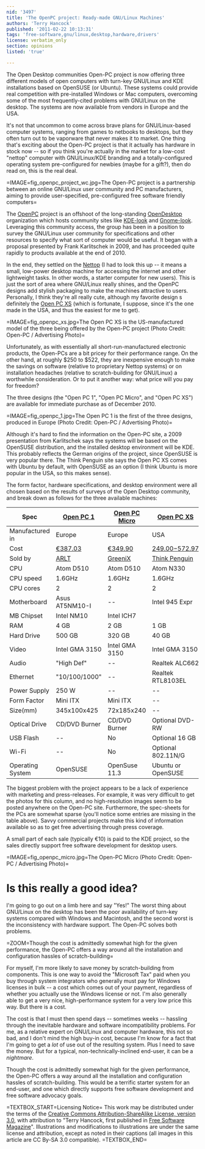 ```yaml
---
nid: '3497'
title: 'The OpenPC project: Ready-made GNU/Linux Machines'
authors: 'Terry Hancock'
published: '2011-02-22 10:13:31'
tags: 'free-software,gnu/linux,desktop,hardware,drivers'
license: verbatim_only
section: opinions
listed: 'true'

---
```

<!-- The OpenPC project: Ready-made GNU/Linux Machines -->

The Open Desktop communities Open-PC project is now offering three different models of open computers with turn-key GNU/Linux and KDE installations based on OpenSUSE (or Ubuntu). These systems could provide real competition with pre-installed Windows or Mac computers, overcoming some of the most frequently-cited problems with GNU/Linux on the desktop. The systems are now available from vendors in Europe and the USA.

<!--break-->

It's not that uncommon to come across brave plans for GNU/Linux-based computer systems, ranging from games to netbooks to desktops, but they often turn out to be vaporware that never makes it to market. One thing that's exciting about the Open-PC project is that it actually has hardware in stock now -- so if you think you're actually in the market for a low-cost "nettop" computer with GNU/Linux/KDE branding and a totally-configured operating system pre-configured for newbies (maybe for a gift?), then do read on, this is the real deal.

=IMAGE=fig_openpc_project_wc.jpg=The Open-PC project is a partnership between an online GNU/Linux user community and PC manufacturers, aiming to provide user-specified, pre-configured free software friendly computers=

The [OpenPC](http://open-pc.com) project is an offshoot of the long-standing [OpenDesktop](http://en.wikipedia.org/wiki/OpenDesktop.org) organization which hosts community sites like [KDE-look](http://www.kde-look.org) and [Gnome-look](http://www.gnome-look.org). Leveraging this community access, the group has been in a position to survey the GNU/Linux user community for specifications and other resources to specify what sort of computer would be useful. It began with a proposal presented by Frank Karlitschek in 2009, and has proceeded quite rapidly to products available at the end of 2010.

In the end, they settled on the [Nettop](http://en.wikipedia.org/wiki/Nettop) (I had to look this up -- it means a small, low-power desktop machine for accessing the internet and other lightweight tasks. In other words, a starter computer for new users). This is just the sort of area where GNU/Linux really shines, and the OpenPC designs add stylish packaging to make the machines attractive to users. Personally, I think they're all really cute, although my favorite design s definitely the [Open PC XS](http://open-pc.com/static/open-pc/open-pcxs.php) (which is fortunate, I suppose, since it's the one made in the USA, and thus the easiest for me to get).

=IMAGE=fig_openpc_xs.jpg=The Open PC XS is the US-manufactured model of the three being offered by the Open-PC project (Photo Credit: Open-PC / Advertising Photo)=

Unfortunately, as with essentially all short-run-manufactured electronic products, the Open-PCs are a bit pricey for their performance range. On the other hand, at roughly $250 to $522, they are inexpensive enough to make the savings on software (relative to proprietary Nettop systems) or on installation headaches (relative to scratch-building for GNU/Linux) a worthwhile consideration. Or to put it another way: what price will you pay for freedom?

The three designs (the "Open PC 1", "Open PC Micro", and "Open PC XS") are available for immediate purchase as of December 2010.

=IMAGE=fig_openpc_1.jpg=The Open PC 1 is the first of the three designs, produced in Europe (Photo Credit: Open-PC / Advertising Photo)=

Although it's hard to find the information on the Open-PC site, a 2009 presentation from Karlitschek says the systems will be based on the OpenSUSE distribution, and the installed desktop environment will be KDE. This probably reflects the German origins of the project, since OpenSUSE is very popular there. The Think Penguin site says the Open PC XS comes with Ubuntu by default, with OpenSUSE as an option (I think Ubuntu is more popular in the USA, so this makes sense).

The form factor, hardware specifications, and desktop environment were all chosen based on the results of surveys of the Open Desktop community, and break down as follows for the three available machines:

Spec                |  [Open PC 1](http://open-pc.com/static/open-pc/open-pc1.php)     | [Open PC Micro](http://open-pc.com/static/open-pc/open-pcm.php)  | [Open PC XS](http://open-pc.com/static/open-pc/open-pcxs.php)
--------------------|----------------|----------------|--------------------
Manufactured in     | Europe         | Europe         | USA
Cost                | [€387.03](http://www.arlt.com/index.php?cl=details&&anid=3090998)        | [€349.90](http://www.greenix.de/shop/product_info.php?info=p22_Open-PC.html)        | [$249.00-$572.97](http://www.thinkpenguin.com/gnu-linux/open-pc-desktop)
Sold by             | [ARLT](http://www.arlt.com)               | [GreeniX](http://www.greenix.de) | [Think Penguin](http://www.thinkpenguin.com)
CPU                 | Atom D510      | Atom D510      | Atom N330
CPU speed           | 1.6GHz         | 1.6GHz         | 1.6GHz
CPU cores           | 2              | 2              | 2
Motherboard         | Asus AT5NM10-I | --             | Intel 945 Expr
MB Chipset          | Intel NM10     | Intel ICH7     | 
RAM                 | 4 GB           | 2 GB           | 1 GB
Hard Drive          | 500 GB         | 320 GB         | 40 GB
Video               | Intel GMA 3150 | Intel GMA 3150 | Intel GMA 3150
Audio               | "High Def"     | --             | Realtek ALC662
Ethernet            | "10/100/1000"  | --             | Realtek RTL8103EL
Power Supply        | 250 W          | --             | --
Form Factor         | Mini ITX       | Mini ITX       | --
Size(mm)            | 345x100x425    | 72x185x240     | --
Optical Drive       | CD/DVD Burner  | CD/DVD Burner  | Optional DVD-RW
USB Flash           | --             | No             | Optional 16 GB
Wi-Fi               | --             | No             | Optional 802.11N/G
Operating System    | OpenSUSE       | OpenSuse 11.3  | Ubuntu or OpenSUSE

The biggest problem with the project appears to be a lack of experience with marketing and press-releases. For example, it was very difficult to get the photos for this column, and no high-resolution images seem to be posted anywhere on the Open-PC site. Furthermore, the spec-sheets for the PCs are somewhat sparse (you'll notice some entries are missing in the table above). Savvy commercial projects make this kind of information available so as to get free advertising through press coverage. 

A small part of each sale (typically €10) is paid to the KDE project, so the sales directly support free software development for desktop users.

=IMAGE=fig_openpc_micro.jpg=The Open-PC Micro (Photo Credit: Open-PC / Advertising Photo)=

# Is this really a good idea?

I'm going to go out on a limb here and say "Yes!" The worst thing about GNU/Linux on the desktop has been the poor availability of turn-key systems compared with Windows and Macintosh, and the second worst is the inconsistency with hardware support. The Open-PC solves both problems.

=ZOOM=Though the cost is admittedly somewhat high for the given performance, the Open-PC offers a way around all the installation and configuration hassles of scratch-building=

For myself, I'm more likely to save money by scratch-building from components. This is one way to avoid the "Microsoft Tax" paid when you buy through system integrators who generally must pay for Windows licenses in bulk -- a cost which comes out of your payment, regardless of whether you actually use the Windows license or not. I'm also generally able to get a very nice, high-performance system for a very low price this way. But there is a cost.

The cost is that I must then spend days -- sometimes weeks -- hassling through the inevitable hardware and software incompatibility problems. For me, as a relative expert on GNU/Linux and computer hardware, this not so bad, and I don't mind the high buy-in cost, because I'm know for a fact that I'm going to get a _lot_ of use out of the resulting system. Plus I need to save the money. But for a typical, non-technically-inclined end-user, it can be a _nightmare_.

Though the cost is admittedly somewhat high for the given performance, the Open-PC offers a way around all the installation and configuration hassles of scratch-building. This would be a terrific starter system for an end-user, and one which directly supports free software development and free software advocacy goals.

=TEXTBOX_START=Licensing Notice=
This work may be distributed under the terms of the [Creative Commons Attribution-ShareAlike License, version 3.0](http://creativecommons.org/licenses/by-sa/3.0), with attribution to "Terry Hancock, first published in [Free Software Magazine](http://www.freesoftwaremagazine.com)". Illustrations and modifications to illustrations are under the same license and attribution, except as noted in their captions (all images in this article are CC By-SA 3.0 compatible).
=TEXTBOX_END=

